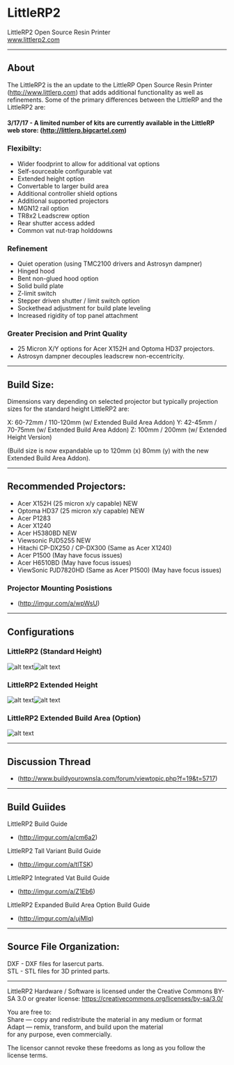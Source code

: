 # LittleRP2
LittleRP2 Open Source Resin Printer  
www.littlerp2.com

---


## About

The LittleRP2 is the an update to the LittleRP Open Source Resin Printer (http://www.littlerp.com) that adds additional functionality as well as refinements. Some of the primary differences between the LittleRP and the LittleRP2 are:

#### 3/17/17 - A limited number of kits are currently available in the LittleRP web store: (http://littlerp.bigcartel.com)

### Flexibilty:
- Wider foodprint to allow for additional vat options
- Self-sourceable configurable vat
- Extended height option
- Convertable to larger build area
- Additional controller shield options
- Additional supported projectors
- MGN12 rail option
- TR8x2 Leadscrew option
- Rear shutter access added
- Common vat nut-trap holddowns

### Refinement
- Quiet operation (using TMC2100 drivers and Astrosyn dampner)
- Hinged hood
- Bent non-glued hood option
- Solid build plate
- Z-limit switch
- Stepper driven shutter / limit switch option
- Sockethead adjustment for build plate leveling
- Increased rigidity of top panel attachment

### Greater Precision and Print Quality
- 25 Micron X/Y options for Acer X152H and Optoma HD37 projectors.
- Astrosyn dampner decouples leadscrew non-eccentricity.

---


## Build Size:
Dimensions vary depending on selected projector but typically projection sizes for the standard height LittleRP2 are:

X: 60-72mm / 110-120mm (w/ Extended Build Area Addon)
Y: 42-45mm / 70-75mm (w/ Extended Build Area Addon)
Z: 100mm / 200mm (w/ Extended Height Version)

(Build size is now expandable up to 120mm (x) 80mm (y) with the new Extended Build Area Addon).

---


## Recommended Projectors:
- Acer X152H (25 micron x/y capable) NEW
- Optoma HD37 (25 micron x/y capable) NEW
- Acer P1283
- Acer X1240
- Acer H5380BD NEW
- Viewsonic PJD5255 NEW
- Hitachi CP-DX250 / CP-DX300 (Same as Acer X1240)
- Acer P1500 (May have focus issues)
- Acer H6510BD (May have focus issues)
- ViewSonic PJD7820HD (Same as Acer P1500) (May have focus issues)

### Projector Mounting Posistions
- (http://imgur.com/a/wpWsU)

---

## Configurations

### LittleRP2 (Standard Height)
![alt text](http://i.imgur.com/vZLMnu6l.jpg "LittleRP2")![alt text](http://i.imgur.com/f9xXAVMl.jpg "LittleRP2")

### LittleRP2 Extended Height
![alt text](http://i.imgur.com/09GMzy9l.jpg "LittleRP2 Extended Height")![alt text](http://i.imgur.com/jRWkJpEl.jpg "LittleRP2 Extended Height")

### LittleRP2 Extended Build Area (Option)
![alt text](http://i.imgur.com/xJ0F0O2l.jpg "LittleRP2 Extended Build Area")

---


## Discussion Thread
- (http://www.buildyourownsla.com/forum/viewtopic.php?f=19&t=5717)

---


## Build Guiides

LittleRP2 Build Guide
- (http://imgur.com/a/cm6a2)

LittleRP2 Tall Variant Build Guide
- (http://imgur.com/a/tlTSK)

LittleRP2 Integrated Vat Build Guide
- (http://imgur.com/a/Z1Eb6)

LittleRP2 Expanded Build Area Option Build Guide
- (http://imgur.com/a/ujMIq)

---


## Source File Organization:

DXF - DXF files for lasercut parts.  
STL - STL files for 3D printed parts.

---

LittleRP2 Hardware / Software is licensed under the Creative Commons BY-SA 3.0 or greater license: https://creativecommons.org/licenses/by-sa/3.0/

You are free to:  
Share — copy and redistribute the material in any medium or format  
Adapt — remix, transform, and build upon the material  
for any purpose, even commercially.

The licensor cannot revoke these freedoms as long as you follow the license terms.
